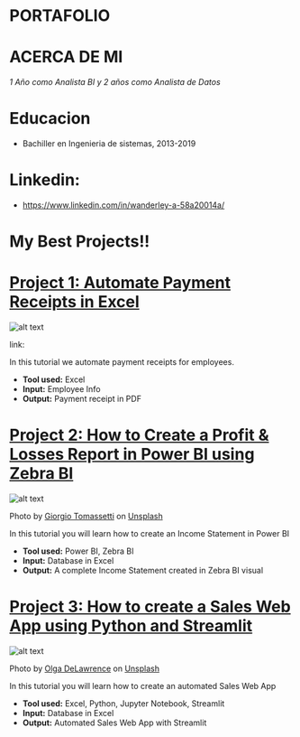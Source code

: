 # PORTAFOLIO
# ACERCA DE MI
*1 Año como Analista BI y 2 años como Analista de Datos*

# Educacion
* Bachiller en Ingenieria de sistemas, 2013-2019

# Linkedin:
* https://www.linkedin.com/in/wanderley-a-58a20014a/
# My Best Projects!!

# [Project 1: Automate Payment Receipts in Excel](https://www.youtube.com/watch?v=qW3ih96Tnpk)
![alt text](firmbee-com-jrh5lAq-mIs-unsplash.jpg)

link: <a href="https://www.linkedin.com/in/wanderley-a-58a20014a/"> </a>
  
  

In this tutorial we automate payment receipts for employees.
* **Tool used:** Excel
* **Input:** Employee Info
* **Output:** Payment receipt in PDF

# [Project 2: How to Create a Profit & Losses Report in Power BI using Zebra BI](https://www.youtube.com/watch?v=SWTHN9d6g2A)
![alt text](giorgio-tomassetti-QCbZ4ASLhM8-unsplash.jpg)

Photo by <a href="https://unsplash.com/@gtomassetti?utm_source=unsplash&utm_medium=referral&utm_content=creditCopyText">Giorgio Tomassetti</a> on <a href="https://unsplash.com/s/photos/sales-report?utm_source=unsplash&utm_medium=referral&utm_content=creditCopyText">Unsplash</a>   

In this tutorial you will learn how to create an Income Statement in Power BI 
* **Tool used:** Power BI, Zebra BI
* **Input:** Database in Excel
* **Output:** A complete Income Statement created in Zebra BI visual

# [Project 3: How to create a Sales Web App using Python and Streamlit](https://www.youtube.com/watch?v=KU7-V4OC3Jg)
![alt text](kelly-sikkema-xoU52jUVUXA-unsplash.jpg)

Photo by <a href="https://unsplash.com/@walkingondream?utm_source=unsplash&utm_medium=referral&utm_content=creditCopyText">Olga DeLawrence</a> on <a href="https://unsplash.com/s/photos/income-statement?utm_source=unsplash&utm_medium=referral&utm_content=creditCopyText">Unsplash</a>
   
  

In this tutorial you will learn how to create an automated Sales Web App  
* **Tool used:** Excel, Python, Jupyter Notebook, Streamlit
* **Input:** Database in Excel
* **Output:** Automated Sales Web App with Streamlit
